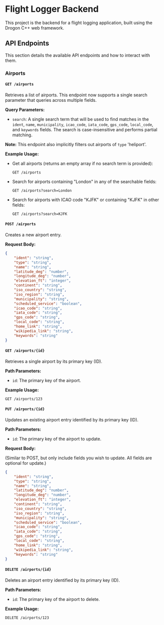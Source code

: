 # Flight Logger Backend

This project is the backend for a flight logging application, built using the Drogon C++ web framework.

## API Endpoints

This section details the available API endpoints and how to interact with them.

### Airports

#### `GET /airports`

Retrieves a list of airports. This endpoint now supports a single search parameter that queries across multiple fields.

**Query Parameters:**

*   `search`: A single search term that will be used to find matches in the `ident`, `name`, `municipality`, `icao_code`, `iata_code`, `gps_code`, `local_code`, and `keywords` fields. The search is case-insensitive and performs partial matching.

**Note:** This endpoint also implicitly filters out airports of `type` 'heliport'.

**Example Usage:**

*   Get all airports (returns an empty array if no search term is provided):
    ```
    GET /airports
    ```
*   Search for airports containing "London" in any of the searchable fields:
    ```
    GET /airports?search=London
    ```
*   Search for airports with ICAO code "KJFK" or containing "KJFK" in other fields:
    ```
    GET /airports?search=KJFK
    ```

#### `POST /airports`

Creates a new airport entry.

**Request Body:**

```json
{
    "ident": "string",
    "type": "string",
    "name": "string",
    "latitude_deg": "number",
    "longitude_deg": "number",
    "elevation_ft": "integer",
    "continent": "string",
    "iso_country": "string",
    "iso_region": "string",
    "municipality": "string",
    "scheduled_service": "boolean",
    "icao_code": "string",
    "iata_code": "string",
    "gps_code": "string",
    "local_code": "string",
    "home_link": "string",
    "wikipedia_link": "string",
    "keywords": "string"
}
```

#### `GET /airports/{id}`

Retrieves a single airport by its primary key (ID).

**Path Parameters:**

*   `id`: The primary key of the airport.

**Example Usage:**

```
GET /airports/123
```

#### `PUT /airports/{id}`

Updates an existing airport entry identified by its primary key (ID).

**Path Parameters:**

*   `id`: The primary key of the airport to update.

**Request Body:**

(Similar to POST, but only include fields you wish to update. All fields are optional for update.)

```json
{
    "ident": "string",
    "type": "string",
    "name": "string",
    "latitude_deg": "number",
    "longitude_deg": "number",
    "elevation_ft": "integer",
    "continent": "string",
    "iso_country": "string",
    "iso_region": "string",
    "municipality": "string",
    "scheduled_service": "boolean",
    "icao_code": "string",
    "iata_code": "string",
    "gps_code": "string",
    "local_code": "string",
    "home_link": "string",
    "wikipedia_link": "string",
    "keywords": "string"
}
```

#### `DELETE /airports/{id}`

Deletes an airport entry identified by its primary key (ID).

**Path Parameters:**

*   `id`: The primary key of the airport to delete.

**Example Usage:**

```
DELETE /airports/123
```
